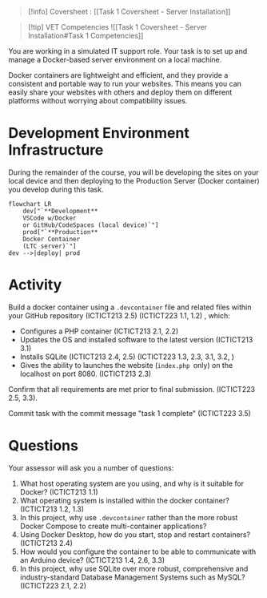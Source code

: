 > [!info] Coversheet : [[Task 1 Coversheet - Server Installation]]

> [!tip] VET Competencies
> ![[Task 1 Coversheet - Server Installation#Task 1 Competencies]]


You are working in a simulated IT support role. Your task is to set up and manage a Docker-based server environment on a local machine.

Docker containers are lightweight and efficient, and they provide a consistent and portable way to run your websites. This means you can easily share your websites with others and deploy them on different platforms without worrying about compatibility issues.

# Development Environment Infrastructure

During the remainder of the course, you will be developing the sites on your local device and then deploying to the Production Server (Docker container) you develop during this task.

```mermaid
flowchart LR
	dev["`**Development** 
	VSCode w/Docker 
	or GitHub/CodeSpaces (local device)`"]
	prod["`**Production**
	Docker Container 
	(LTC server)`"]
dev -->|deploy| prod
```

# Activity

Build a docker container using a `.devcontainer` file and related files within your GitHub repository (ICTICT213 2.5) (ICTICT223 1.1, 1.2) , which:

- Configures a PHP container (ICTICT213 2.1, 2.2)
- Updates the OS and installed software to the latest version (ICTICT213 3.1)
- Installs SQLite (ICTICT213 2.4, 2.5) (ICTICT223 1.3, 2.3, 3.1, 3.2, )
- Gives the ability to launches the website (`index.php `only) on the localhost on port 8080. (ICTICT213 2.3)

Confirm that all requirements are met prior to final submission. (ICTICT223 2.5, 3.3).

Commit task with the commit message "task 1 complete" (ICTICT223 3.5)

# Questions

Your assessor will ask you a number of questions:

1. What host operating system are you using, and why is it suitable for Docker? (ICTICT213 1.1)
2. What operating system is installed within the docker container? (ICTICT213 1.2, 1.3)
3. In this project, why use `.devcontainer` rather than the more robust Docker Compose to create multi-container applications?
4. Using Docker Desktop, how do you start, stop and restart containers? (ICTICT213 2.4)
5. How would you configure the container to be able to communicate with an Arduino device? (ICTICT213 1.4, 2.6, 3.3)
6. In this project, why use SQLite over more robust, comprehensive and industry-standard Database Management Systems such as MySQL? (ICTICT223 2.1, 2.2)

